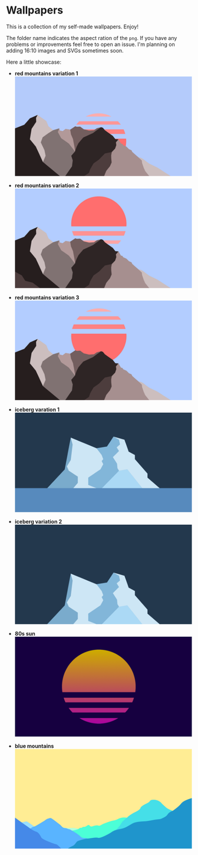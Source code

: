 # Wallpapers

This is a collection of my self-made wallpapers. Enjoy!

The folder name indicates the aspect ration of the `png`. If you have any problems or improvements feel free to open an issue.
I'm planning on adding 16:10 images and SVGs sometimes soon.

Here a little showcase:


- **red mountains variation 1**
![red 1](https://github.com/whzup/wallpapers/blob/master/16_9/red_mountains_16_9_var_1.png)

- **red mountains variation 2**
![red 2](https://github.com/whzup/wallpapers/blob/master/16_9/red_mountains_16_9_var_2.png)

- **red mountains variation 3**
![red 3](https://github.com/whzup/wallpapers/blob/master/16_9/red_mountains_16_9_var_3.png)

- **iceberg varation 1**
![iceberg 1](https://github.com/whzup/wallpapers/blob/master/16_9/iceberg_16_9_var_1.png)

- **iceberg variation 2**
![iceberg 2](https://github.com/whzup/wallpapers/blob/master/16_9/iceberg_16_9_var_2.png)

- **80s sun**
![sun](https://github.com/whzup/wallpapers/blob/master/16_9/80s_sun_16_9.png)

- **blue mountains**
![blue mountains](https://github.com/whzup/wallpapers/blob/master/16_9/blue_mountains_16_9.png)

